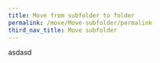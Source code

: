 ```yaml
---
title: Move from subfolder to folder
permalink: /move/Move-subfolder/permalink
third_nav_title: Move subfolder
---
```

asdasd
